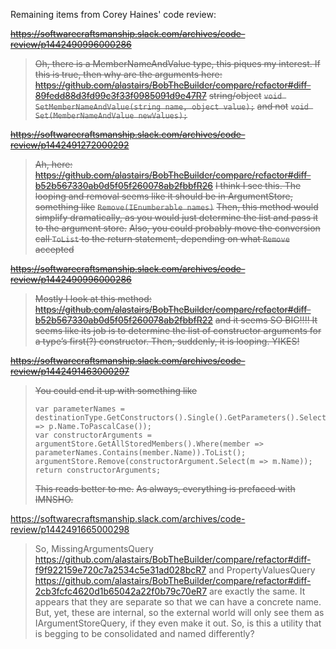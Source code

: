 Remaining items from Corey Haines' code review:

~~https://softwarecraftsmanship.slack.com/archives/code-review/p1442490996000286~~
> ~~Oh, there is a MemberNameAndValue type, this piques my interest. If this is true, then why are the arguments here: https://github.com/alastairs/BobTheBuilder/compare/refactor#diff-89fedd88d3fd99c3f33f0985091d9e47R7~~
> ~~string/object~~
> ~~```void SetMemberNameAndValue(string name, object value);```~~
> ~~and not~~
> ~~```void Set(MemberNameAndValue newValues);```~~

~~https://softwarecraftsmanship.slack.com/archives/code-review/p1442491272000292~~
> ~~Ah, here: https://github.com/alastairs/BobTheBuilder/compare/refactor#diff-b52b567330ab0d5f05f260078ab2fbbfR26~~
> ~~I think I see this. The looping and removal seems like it should be in ArgumentStore, something like~~
> ~~```Remove(IEnumberable names)```~~
> ~~Then, this method would simplify dramatically, as you would just determine the list and pass it to the argument store.~~
> ~~Also, you could probably move the conversion call `ToList` to the return statement, depending on what `Remove` accepted~~

~~https://softwarecraftsmanship.slack.com/archives/code-review/p1442490996000286~~
> ~~Mostly I look at this method: https://github.com/alastairs/BobTheBuilder/compare/refactor#diff-b52b567330ab0d5f05f260078ab2fbbfR22~~
> ~~and it seems SO BIG!!!! It seems like its job is to determine the list of constructor arguments for a type’s first(?) constructor. Then, suddenly, it is looping. YIKES!~~

~~https://softwarecraftsmanship.slack.com/archives/code-review/p1442491463000297~~
> ~~You could end it up with something like~~
> ```
> var parameterNames = destinationType.GetConstructors().Single().GetParameters().Select(p => p.Name.ToPascalCase());
> var constructorArguments = argumentStore.GetAllStoredMembers().Where(member => parameterNames.Contains(member.Name)).ToList();
> argumentStore.Remove(constructorArgument.Select(m => m.Name));
> return constructorArguments;
> ```
> ~~This reads better to me.~~
> ~~As always, everything is prefaced with IMNSHO.~~

https://softwarecraftsmanship.slack.com/archives/code-review/p1442491665000298
> So,
MissingArgumentsQuery https://github.com/alastairs/BobTheBuilder/compare/refactor#diff-f9f922159e720c7a2534c5e31ad028bcR7
and
PropertyValuesQuery https://github.com/alastairs/BobTheBuilder/compare/refactor#diff-2cb3fcfc4620d1b65042a22f0b79c70eR7
are exactly the same. It appears that they are separate so that we can have a concrete name. But, yet, these are internal, so the external world will only see them as IArgumentStoreQuery, if they even make it out.
So, is this a utility that is begging to be consolidated and named differently?
